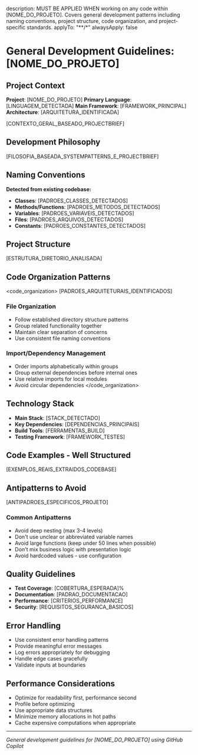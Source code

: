 description: MUST BE APPLIED WHEN working on any code within [NOME_DO_PROJETO]. Covers general development patterns including naming conventions, project structure, code organization, and project-specific standards.
applyTo: "**/*"
alwaysApply: false

# General Development Guidelines: [NOME_DO_PROJETO]

## Project Context
**Project**: [NOME_DO_PROJETO]
**Primary Language**: [LINGUAGEM_DETECTADA]
**Main Framework**: [FRAMEWORK_PRINCIPAL]
**Architecture**: [ARQUITETURA_IDENTIFICADA]

[CONTEXTO_GERAL_BASEADO_PROJECTBRIEF]

## Development Philosophy
[FILOSOFIA_BASEADA_SYSTEMPATTERNS_E_PROJECTBRIEF]

## Naming Conventions
**Detected from existing codebase:**
- **Classes**: [PADROES_CLASSES_DETECTADOS]
- **Methods/Functions**: [PADROES_METODOS_DETECTADOS]
- **Variables**: [PADROES_VARIAVEIS_DETECTADOS]
- **Files**: [PADROES_ARQUIVOS_DETECTADOS]
- **Constants**: [PADROES_CONSTANTES_DETECTADOS]

## Project Structure
[ESTRUTURA_DIRETORIO_ANALISADA]

## Code Organization Patterns
<code_organization>
[PADROES_ARQUITETURAIS_IDENTIFICADOS]

### File Organization
- Follow established directory structure patterns
- Group related functionality together
- Maintain clear separation of concerns
- Use consistent file naming conventions

### Import/Dependency Management
- Order imports alphabetically within groups
- Group external dependencies before internal ones
- Use relative imports for local modules
- Avoid circular dependencies
</code_organization>

## Technology Stack
- **Main Stack**: [STACK_DETECTADO]
- **Key Dependencies**: [DEPENDENCIAS_PRINCIPAIS]
- **Build Tools**: [FERRAMENTAS_BUILD]
- **Testing Framework**: [FRAMEWORK_TESTES]

## Code Examples - Well Structured
[EXEMPLOS_REAIS_EXTRAIDOS_CODEBASE]

## Antipatterns to Avoid
[ANTIPADROES_ESPECIFICOS_PROJETO]

### Common Antipatterns
- Avoid deep nesting (max 3-4 levels)
- Don't use unclear or abbreviated variable names
- Avoid large functions (keep under 50 lines when possible)
- Don't mix business logic with presentation logic
- Avoid hardcoded values - use configuration

## Quality Guidelines
- **Test Coverage**: [COBERTURA_ESPERADA]%
- **Documentation**: [PADRAO_DOCUMENTACAO]
- **Performance**: [CRITERIOS_PERFORMANCE]
- **Security**: [REQUISITOS_SEGURANCA_BASICOS]

## Error Handling
- Use consistent error handling patterns
- Provide meaningful error messages
- Log errors appropriately for debugging
- Handle edge cases gracefully
- Validate inputs at boundaries

## Performance Considerations
- Optimize for readability first, performance second
- Profile before optimizing
- Use appropriate data structures
- Minimize memory allocations in hot paths
- Cache expensive computations when appropriate

---
*General development guidelines for [NOME_DO_PROJETO] using GitHub Copilot* 